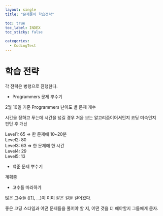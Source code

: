```yaml
---
layout: single
title: "문제풀이 학습전략"

toc: true
toc_label: INDEX
toc_sticky: false

categories:
  - CodingTest
---
```


# 학습 전략

각 전략은 병행으로 진행한다.

* Programmers 문제 뿌수기

2월 10일 기준 Programmers 난이도 별 문제 개수

시간을 정하고 푸는데 시간을 넘길 경우 처음 보는 알고리즘이어서인지 코딩 미숙인지 판단 후 개선

Level1: 65 => 한 문제에 10~20분  
Level2: 80  
Level3: 63 => 한 문제에 한 시간  
Level4: 29  
Level5: 13  


* 백준 문제 뿌수기

계획중

* 고수들 따라하기

많은 고수들 ([[1]], ...)이 이미 같은 길을 걸어왔다.

좋은 코딩 스타일과 어떤 문제들을 풀어야 할 지, 어떤 것을 더 해야할지 그들에게 묻자.



[1]: https://covenant.tistory.com/220